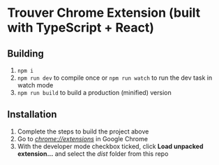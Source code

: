 # Trouver Chrome Extension (built with TypeScript + React)

## Building

1.  `npm i`
1.  `npm run dev` to compile once or `npm run watch` to run the dev task in watch mode
1.  `npm run build` to build a production (minified) version

## Installation

1.  Complete the steps to build the project above
1.  Go to [_chrome://extensions_](chrome://extensions) in Google Chrome
1.  With the developer mode checkbox ticked, click **Load unpacked extension...** and select the _dist_ folder from this repo